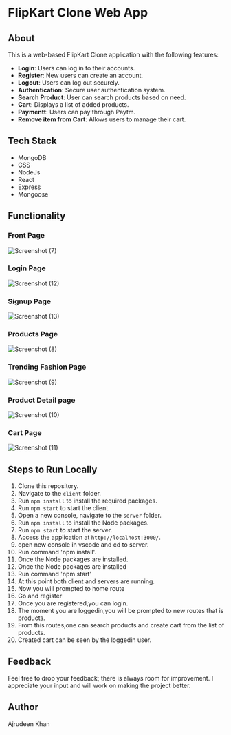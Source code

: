 # FlipKart Clone Web App


## About

This is a web-based FlipKart Clone application with the following features:

- **Login**: Users can log in to their accounts.
- **Register**: New users can create an account.
- **Logout**: Users can log out securely.
- **Authentication**: Secure user authentication system.
- **Search Product**: User can search products based on need.
- **Cart**: Displays a list of added products.
- **Paymentt**: Users can pay through Paytm.
- **Remove item from Cart**: Allows users to manage their cart.

## Tech Stack

- MongoDB
- CSS
- NodeJs
- React
- Express
- Mongoose


## Functionality

### Front Page

![Screenshot (7)](https://github.com/AjrudeenKhan/FlipKart_MERN/assets/129118661/c4d90651-4680-4736-9a5c-edccc6ba43c1)

### Login Page
![Screenshot (12)](https://github.com/AjrudeenKhan/FlipKart_MERN/assets/129118661/742a70ad-80db-4c8e-bb80-3553666e4775)


### Signup Page
![Screenshot (13)](https://github.com/AjrudeenKhan/FlipKart_MERN/assets/129118661/78e27404-bd34-4b66-a6da-fc73f663ada1)

### Products Page
![Screenshot (8)](https://github.com/AjrudeenKhan/FlipKart_MERN/assets/129118661/e80f1e7c-f789-40ab-8e9e-fefd69762811)

### Trending Fashion Page
![Screenshot (9)](https://github.com/AjrudeenKhan/FlipKart_MERN/assets/129118661/cfab7086-3333-48ca-b77b-14876bdfc4d2)

### Product Detail page
![Screenshot (10)](https://github.com/AjrudeenKhan/FlipKart_MERN/assets/129118661/46c98026-cdf0-40d0-8e99-d72d575b5169)

### Cart Page
![Screenshot (11)](https://github.com/AjrudeenKhan/FlipKart_MERN/assets/129118661/6aeffc48-1043-4c27-a91c-4051b9bc2b93 )

## Steps to Run Locally

1. Clone this repository.
2. Navigate to the `client` folder.
3. Run `npm install` to install the required packages.
4. Run `npm start` to start the client.
5. Open a new console, navigate to the `server` folder.
6. Run `npm install` to install the Node packages.
7. Run `npm start` to start the server.
8. Access the application at `http://localhost:3000/`.
9. open new console in vscode and cd to server.
10. Run command 'npm install'.
11. Once the Node packages are installed.
12. Once the Node packages are installed
13. Run command 'npm start'
14. At this point both client and servers are running.
15. Now you will prompted to home route
16. Go and register
17. Once you are registered,you can login.
18. The moment you are loggedin,you will be prompted to new routes that is products.
19. From this routes,one can search products and create cart from the list of products.
20. Created cart can be seen by the loggedin user.


## Feedback

Feel free to drop your feedback; there is always room for improvement. I appreciate your input and will work on making the project better.

## Author

Ajrudeen Khan

